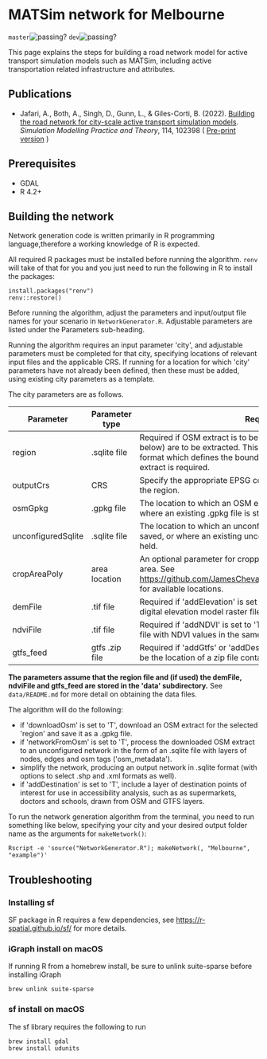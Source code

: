 # MATSim network for Melbourne
`master`![passing?](https://github.com/matsim-melbourne/network/workflows/build/badge.svg?branch=master) `dev`![passing?](https://github.com/matsim-melbourne/network/workflows/build/badge.svg?branch=dev)

This page explains the steps for building a road network model for active transport simulation models such as MATSim, including active transportation related infrastructure and attributes.    

## Publications
- Jafari, A., Both, A., Singh, D., Gunn, L., & Giles-Corti, B. (2022). [Building the road network for city-scale active transport simulation models](https://doi.org/10.1016/j.simpat.2021.102398). *Simulation Modelling Practice and Theory*, 114, 102398 ( [Pre-print version](https://arxiv.org/abs/2104.03063) )

## Prerequisites
* GDAL
* R 4.2+

## Building the network

Network generation code is written primarily in R programming language,therefore a working knowledge of R is expected.

All required R packages must be installed before running the algorithm. `renv` will take of that for you and you just need to run the following in R to install the packages:
```
install.packages("renv")
renv::restore()
```

Before running the algorithm, adjust the parameters and input/output file names for your scenario in `NetworkGenerator.R`.
Adjustable parameters are listed under the Parameters sub-heading.

Running the algorithm requires an input parameter 'city', and adjustable parameters must be completed for that city, specifying locations of relevant input files and the applicable CRS. If running for a location for which 'city' parameters have not already been defined, then these must be added, using existing city parameters as a template.

The city parameters are as follows.

| Parameter          | Parameter type | Requirements                            |
|--------------------|----------------|-----------------------------------------|
| region             | .sqlite file   | Required if OSM extract is to be downloaded, or destinations (see below) are to be extracted. This must be the location of a file in sqlite format which defines the boundary of the area for which the OSM extract is required.|
| outputCrs          | CRS            |Specify the appropriate EPSG coordinate reference system number for the region.|
| osmGpkg            | .gpkg file     | The location to which an OSM extract in .gpkg format will be saved, or where an existing .gpkg file is stored if already held.|
| unconfiguredSqlite | .sqlite file   | The location to which an unconfigured network in .sqlite format will be saved, or where an existing unconfigured network is stored if already held.|
| cropAreaPoly       | area location  | An optional parameter for cropping the OSM extract to a smaller test area. See https://github.com/JamesChevalier/cities/tree/master/australia/victoria for available locations.  |
| demFile            | .tif file      | Required if 'addElevation' is set to 'T'.  This must be the location of a digital elevation model raster file in the same CRS as the the network.   |
| ndviFile           | .tif file      | Required if 'addNDVI' is set to 'T'.  This must be the location of a raster file with NDVI values in the same CRS as the network.   |
| gtfs_feed          | gtfs .zip file | Required if 'addGtfs' or 'addDestinationLayer' is set to 'T'.  This must be the location of a zip file containing GTFS data. |

**The parameters assume that the region file and (if used) the demFile, ndviFile and gtfs_feed are stored in the 'data' subdirectory.**  See `data/README.md` for more detail on obtaining the data files. 

The algorithm will do the following:
* if 'downloadOsm' is set to 'T', download an OSM extract for the selected 'region' and save it as a .gpkg file.
* if 'networkFromOsm' is set to 'T', process the downloaded OSM extract to an unconfigured network in the form of an .sqlite file with layers of nodes, edges and osm tags ('osm_metadata').
* simplify the network, producing an output network in .sqlite format (with options to select .shp and .xml formats as well).
* if 'addDestination' is set to 'T', include a layer of destination points of interest for use in accessibility analysis, such as as supermarkets, doctors and schools, drawn from OSM and GTFS layers.

To run the network generation algorithm from the terminal, you need to run something like below, specifying your city and your desired output folder name as the arguments for `makeNetwork()`:
```
Rscript -e 'source("NetworkGenerator.R"); makeNetwork(, "Melbourne", "example")'

```

## Troubleshooting
### Installing sf
SF package in R requires a few dependencies, see https://r-spatial.github.io/sf/ for more details.

### iGraph install on macOS
If running R from a homebrew install, be sure to unlink suite-sparse before installing iGraph
```
brew unlink suite-sparse
```

### sf install on macOS
The sf library requires the following to run
```
brew install gdal
brew install udunits
```
